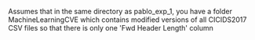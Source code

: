 Assumes that in the same directory as pablo_exp_1, you have a folder MachineLearningCVE which contains modified versions of all CICIDS2017 CSV files so that there is only one 'Fwd Header Length' column
